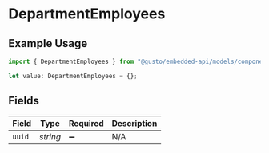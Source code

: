 # DepartmentEmployees

## Example Usage

```typescript
import { DepartmentEmployees } from "@gusto/embedded-api/models/components";

let value: DepartmentEmployees = {};
```

## Fields

| Field              | Type               | Required           | Description        |
| ------------------ | ------------------ | ------------------ | ------------------ |
| `uuid`             | *string*           | :heavy_minus_sign: | N/A                |